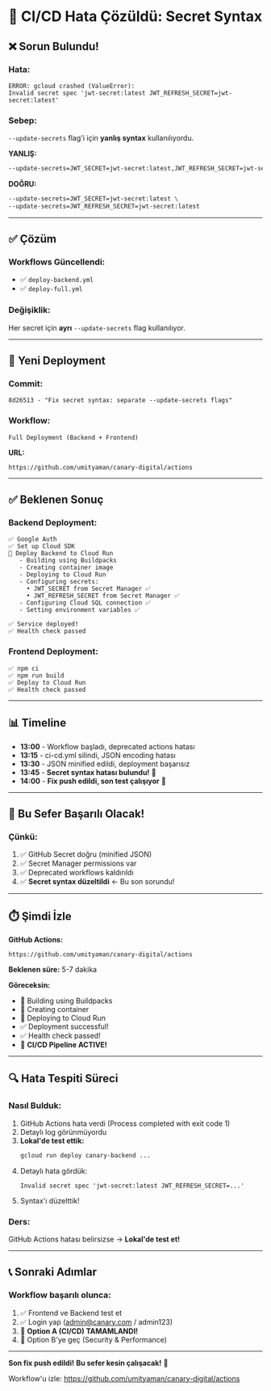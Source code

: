 # 🐛 CI/CD Hata Çözüldü: Secret Syntax

## ❌ Sorun Bulundu!

### Hata:
```
ERROR: gcloud crashed (ValueError): 
Invalid secret spec 'jwt-secret:latest JWT_REFRESH_SECRET=jwt-secret:latest'
```

### Sebep:
`--update-secrets` flag'i için **yanlış syntax** kullanılıyordu.

**YANLIŞ:**
```bash
--update-secrets=JWT_SECRET=jwt-secret:latest,JWT_REFRESH_SECRET=jwt-secret:latest
```

**DOĞRU:**
```bash
--update-secrets=JWT_SECRET=jwt-secret:latest \
--update-secrets=JWT_REFRESH_SECRET=jwt-secret:latest
```

---

## ✅ Çözüm

### Workflows Güncellendi:
- ✅ `deploy-backend.yml`
- ✅ `deploy-full.yml`

### Değişiklik:
Her secret için **ayrı** `--update-secrets` flag kullanılıyor.

---

## 🚀 Yeni Deployment

### Commit:
```
8d26513 - "Fix secret syntax: separate --update-secrets flags"
```

### Workflow:
```
Full Deployment (Backend + Frontend)
```

**URL:**
```
https://github.com/umityaman/canary-digital/actions
```

---

## ✅ Beklenen Sonuç

### Backend Deployment:
```
✅ Google Auth
✅ Set up Cloud SDK
🔄 Deploy Backend to Cloud Run
   - Building using Buildpacks
   - Creating container image
   - Deploying to Cloud Run
   - Configuring secrets:
     • JWT_SECRET from Secret Manager ✅
     • JWT_REFRESH_SECRET from Secret Manager ✅
   - Configuring Cloud SQL connection ✅
   - Setting environment variables ✅
   
✅ Service deployed!
✅ Health check passed
```

### Frontend Deployment:
```
✅ npm ci
✅ npm run build
✅ Deploy to Cloud Run
✅ Health check passed
```

---

## 📊 Timeline

- **13:00** - Workflow başladı, deprecated actions hatası
- **13:15** - ci-cd.yml silindi, JSON encoding hatası
- **13:30** - JSON minified edildi, deployment başarısız
- **13:45** - **Secret syntax hatası bulundu!** 🎯
- **14:00** - **Fix push edildi, son test çalışıyor** 🔄

---

## 🎯 Bu Sefer Başarılı Olacak!

### Çünkü:
1. ✅ GitHub Secret doğru (minified JSON)
2. ✅ Secret Manager permissions var
3. ✅ Deprecated workflows kaldırıldı
4. ✅ **Secret syntax düzeltildi** ← Bu son sorundu!

---

## ⏱️ Şimdi İzle

**GitHub Actions:**
```
https://github.com/umityaman/canary-digital/actions
```

**Beklenen süre:** 5-7 dakika

**Göreceksin:**
- 🔄 Building using Buildpacks
- 🔄 Creating container
- 🔄 Deploying to Cloud Run
- ✅ Deployment successful!
- ✅ Health check passed!
- 🎉 **CI/CD Pipeline ACTIVE!**

---

## 🔍 Hata Tespiti Süreci

### Nasıl Bulduk:
1. GitHub Actions hata verdi (Process completed with exit code 1)
2. Detaylı log görünmüyordu
3. **Lokal'de test ettik:**
   ```bash
   gcloud run deploy canary-backend ...
   ```
4. Detaylı hata gördük:
   ```
   Invalid secret spec 'jwt-secret:latest JWT_REFRESH_SECRET=...'
   ```
5. Syntax'ı düzelttik!

### Ders:
GitHub Actions hatası belirsizse → **Lokal'de test et!**

---

## 📞 Sonraki Adımlar

### Workflow başarılı olunca:
1. ✅ Frontend ve Backend test et
2. ✅ Login yap (admin@canary.com / admin123)
3. 🎊 **Option A (CI/CD) TAMAMLANDI!**
4. 🚀 Option B'ye geç (Security & Performance)

---

**Son fix push edildi!** 
**Bu sefer kesin çalışacak!** 🎯

Workflow'u izle: https://github.com/umityaman/canary-digital/actions

